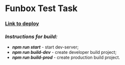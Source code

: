# Funbox Test Task

### [Link to deploy](https://segegha-funbox-test-task.netlify.app/)

### _Instructions for build:_
- ***npm run start*** - start dev-server;
- ***npm run build-dev*** - create developer build project;
- ***npm run build-prod*** - create production build project.
